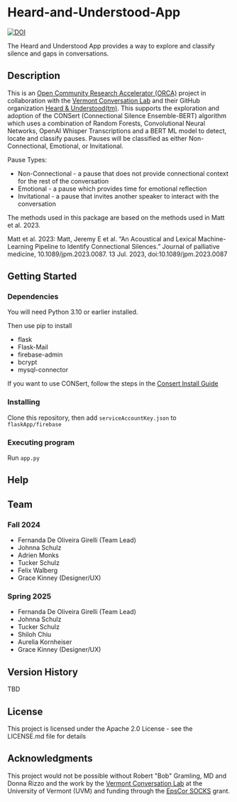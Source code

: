 # Heard-and-Understood-App

[![DOI](https://zenodo.org/badge/851837059.svg)](https://doi.org/10.5281/zenodo.14649131)

The Heard and Understood App provides a way to explore and classify silence and gaps in conversations.

## Description
This is an [Open Community Research Accelerator (ORCA)](https://verso.w3.uvm.edu/orca/) project in collaboration with the [Vermont Conversation Lab](https://vermontconversationlab.com/) and their GitHub organization [Heard & Understood(tm)](https://github.com/heard-and-understood). This supports the exploration and adoption of the CONSert (Connectional Silence Ensemble-BERT) algorithm which uses a combination of Random Forests, Convolutional Neural Networks, OpenAI Whisper Transcriptions and a BERT ML model to detect, locate and classify pauses. Pauses will be classified as either Non-Connectional, Emotional, or Invitational.

Pause Types:

* Non-Connectional - a pause that does not provide connectional context for the rest of the conversation
* Emotional - a pause which provides time for emotional reflection
* Invitational - a pause that invites another speaker to interact with the conversation

The methods used in this package are based on the methods used in Matt et al. 2023.

Matt et al. 2023: Matt, Jeremy E et al. “An Acoustical and Lexical Machine-Learning Pipeline to Identify Connectional Silences.” Journal of palliative medicine, 10.1089/jpm.2023.0087. 13 Jul. 2023, doi:10.1089/jpm.2023.0087

## Getting Started

### Dependencies
You will need Python 3.10 or earlier installed. 

Then use pip to install
- flask
- Flask-Mail
- firebase-admin
- bcrypt
- mysql-connector

If you want to use CONSert, follow the steps in the [Consert Install Guide](hua/consert/CONSERT_INSTALLATION.md)

### Installing
Clone this repository, then add `serviceAccountKey.json` to `flaskApp/firebase`

### Executing program
Run `app.py`

## Help

## Team

### Fall 2024
* Fernanda De Oliveira Girelli (Team Lead)
* Johnna  Schulz
* Adrien Monks
* Tucker  Schulz 
* Felix Walberg
* Grace Kinney (Designer/UX)

### Spring 2025
* Fernanda De Oliveira Girelli (Team Lead)
* Johnna  Schulz
* Tucker  Schulz 
* Shiloh Chiu
* Aurelia Kornheiser
* Grace Kinney (Designer/UX)
  
## Version History

TBD

## License

This project is licensed under the Apache 2.0 License - see the LICENSE.md file for details

## Acknowledgments
This project would not be possible without Robert "Bob" Gramling, MD and Donna Rizzo and the work by the [Vermont Conversation Lab](https://vermontconversationlab.com/) at the University of Vermont (UVM) and funding through the [EpsCor SOCKS](https://www.uvm.edu/socks/#about) grant.
